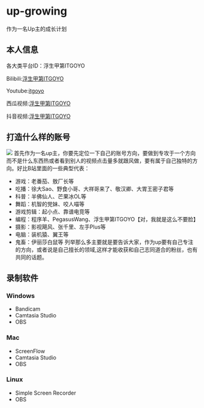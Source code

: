 # up-growing
作为一名Up主的成长计划

## 本人信息
各大类平台ID：浮生甲第ITGOYO

Bilibili:[浮生甲第ITGOYO](https://[https://space.bilibili.com/12767066](https://space.bilibili.com/12767066))

Youtube:[itgoyo](https://www.youtube.com/channel/UCpCzS_uKS1zzOAUjuuBNXDQ)

西瓜视频:[浮生甲第ITGOYO]([https://www.ixigua.com/home/4089776776679278](https://www.ixigua.com/home/4089776776679278))

抖音视频:[浮生甲第ITGOYO](175789846)
## 打造什么样的账号
![](https://cdn.jsdelivr.net/gh/itgoyo/PicGoRes@master/img/20200429095203.png)
首先作为一名up主，你要先定位一下自己的账号方向，要做到专攻于一个方向而不是什么东西热或者看到别人的视频点击量多就跟风做，要有属于自己独特的方向。好比B站里面的一些典型代表：
- 游戏：老番茄、敖厂长等
- 吃播：徐大Sao、野食小哥、大祥哥来了、敬汉卿、大胃王密子君等
- 科普：半佛仙人、芒果冰OL等
- 舞蹈：机智的党妹、咬人喵等
- 游戏剪辑：起小点、靠谱电竞等
- 编程：程序羊、PegasusWang、浮生甲第ITGOYO【对，我就是这么不要脸】
- 摄影：影视飓风、张千里、左手Plus等
- 电脑：装机猿、翼王等
- 鬼畜：伊丽莎白鼠等
列举那么多主要就是要告诉大家，作为up要有自己专注的方向，或者说是自己擅长的领域,这样才能收获和自己志同道合的粉丝，也有共同的话题。

## 录制软件
### Windows
- Bandicam
- Camtasia Studio
- OBS
### Mac
- ScreenFlow
- Camtasia Studio
- OBS
### Linux
- Simple Screen Recorder
- OBS